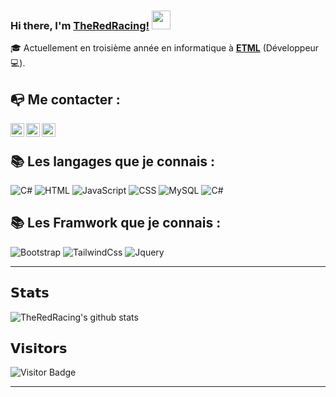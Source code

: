 ### Hi there, I'm [TheRedRacing!](https://sickenberg.com) <img src="https://raw.githubusercontent.com/aemmadi/aemmadi/master/wave.gif" width="30px">

🎓 Actuellement en troisième année en informatique à [**ETML**](https://www.etml.ch/) (Développeur 💻).

## 📭 Me contacter :

<a href="https://twitter.com/maxylou555" target="blank">
  <img align="left" src="https://cdn.jsdelivr.net/npm/simple-icons@3.0.1/icons/twitter.svg" alt="xtenzq" width="22px" />
</a>
&nbsp;
<a href="https://www.linkedin.com/in/maxime-sickenberg-035330200/" target="blank">
  <img align="left" src="https://cdn.jsdelivr.net/npm/simple-icons@3.0.1/icons/linkedin.svg" alt="xtenzq" width="22px" />
</a>
&nbsp;
<a href="https://instagram.com/makcnma.s" target="blank">
  <img align="left" src="https://cdn.jsdelivr.net/npm/simple-icons@3.0.1/icons/instagram.svg" alt="xtenzq" width="22px" />
</a>
<br>

## 📚 Les langages que je connais :
  
![C#](https://img.shields.io/badge/-C#-2C41CB?style=for-the-badge&logo=C%2B%2B&logoColor=white)
![HTML](https://img.shields.io/badge/-HTML-E15622?style=for-the-badge&logo=HTML5&logoColor=white)
![JavaScript](https://img.shields.io/badge/-JavaScript-E7BA15?style=for-the-badge&logo=JavaScript&logoColor=white)
![CSS](https://img.shields.io/badge/-CSS-1B7FDE?style=for-the-badge&logo=CSS3&logoColor=white)
![MySQL](https://img.shields.io/badge/-MySQL-1DDEC1?style=for-the-badge&logo=MySQL&logoColor=white)
![C#](https://img.shields.io/badge/-c%20sharp-1d9924?style=for-the-badge&logo=c%20sharp&logoColor=white)
## 📚 Les Framwork que je connais :

![Bootstrap](https://img.shields.io/badge/-Bootstrap-563D7C?style=for-the-badge&logo=bootstrap&logoColor=white)
![TailwindCss](https://img.shields.io/badge/-TailwindCss-%231a202c?style=for-the-badge&logo=tailwind-css&logoColor=white)
![Jquery](https://img.shields.io/badge/-Jquery-E7BA15?style=for-the-badge&logo=Jquery&logoColor=white)

<hr>

## 𝗦𝘁𝗮𝘁𝘀
  
![TheRedRacing's github stats](https://github-readme-stats.vercel.app/api?username=TheRedRacing&show_icons=true)

## 𝗩𝗶𝘀𝗶𝘁𝗼𝗿𝘀
  
![Visitor Badge](https://visitor-badge.laobi.icu/badge?page_id=TheRedRacing)
  
<hr>
<!--**TheRedRacing/TheRedRacing** is a ✨ _special_ ✨ repository because its `README.md` (this file) appears on your GitHub profile.-->
